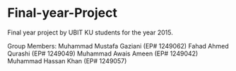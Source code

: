 # Final-year-Project
Final year project by UBIT KU students for the year 2015.

Group Members:
Muhammad Mustafa Gaziani (EP# 1249062)
Fahad Ahmed Qurashi (EP# 1249049)
Muhammad Awais Ameen (EP# 1249042)
Muhammad Hassan Khan (EP# 1249057)
